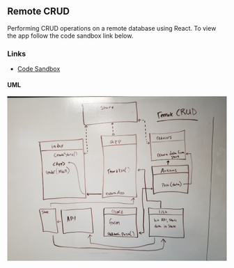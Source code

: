 ## Remote CRUD
Performing CRUD operations on a remote database using React. To view the app follow the code sandbox link below. 

### Links
* [Code Sandbox](https://codesandbox.io/s/82y0nron3l)

#### UML
![UML](assets/remote-crud-uml.jpg)
